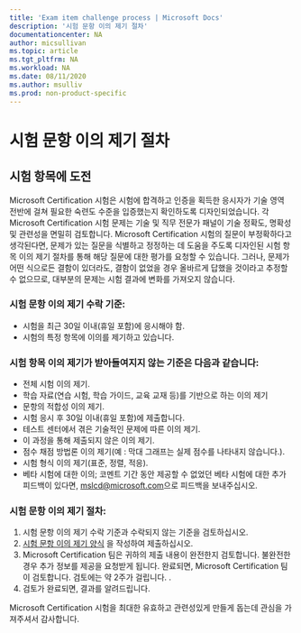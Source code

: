 ```yaml
---
title: 'Exam item challenge process | Microsoft Docs'
description: '시험 문항 이의 제기 절차'
documentationcenter: NA
author: micsullivan
ms.topic: article
ms.tgt_pltfrm: NA
ms.workload: NA
ms.date: 08/11/2020
ms.author: msulliv
ms.prod: non-product-specific
---
```

# 시험 문항 이의 제기 절차

## 시험 항목에 도전

Microsoft Certification 시험은 시험에 합격하고 인증을 획득한 응시자가 기술 영역 전반에 걸쳐 필요한 숙련도 수준을 입증했는지 확인하도록 디자인되었습니다. 각 Microsoft Certification 시험 문제는 기술 및 직무 전문가 패널이 기술 정확도, 명확성 및 관련성을 면밀히 검토합니다. Microsoft Certification 시험의 질문이 부정확하다고 생각된다면, 문제가 있는 질문을 식별하고 정정하는 데 도움을 주도록 디자인된 시험 항목 이의 제기 절차를 통해 해당 질문에 대한 평가를 요청할 수 있습니다. 그러나, 문제가 어떤 식으로든 결함이 있더라도, 결함이 없었을 경우 올바르게 답했을 것이라고 추정할 수 없으므로, 대부분의 문제는 시험 결과에 변화를 가져오지 않습니다.

### 시험 문항 이의 제기 수락 기준:

- 시험을 최근 30일 이내(휴일 포함)에 응시해야 함.
- 시험의 특정 항목에 이의를 제기하고 있습니다.

### 시험 항목 이의 제기가 받아들여지지 않는 기준은 다음과 같습니다:

- 전체 시험 이의 제기.
- 학습 자료(연습 시험, 학습 가이드, 교육 교재 등)를 기반으로 하는 이의 제기
- 문항의 적합성 이의 제기.
- 시험 응시 후 30일 이내(휴일 포함)에 제출합니다.
- 테스트 센터에서 겪은 기술적인 문제에 따른 이의 제기.
- 이 과정을 통해 제출되지 않은 이의 제기.
- 점수 채점 방법론 이의 제기(예 : 막대 그래프는 실제 점수를 나타내지 않습니다.).
- 시험 형식 이의 제기(표준, 정렬, 적응).
- 베타 시험에 대한 이의; 코멘트 기간 동안 제공할 수 없었던 베타 시험에 대한 추가 피드백이 있다면, [mslcd@microsoft.com](mailto:mslcd@microsoft.com)으로 피드백을 보내주십시오. 

### 시험 문항 이의 제기 절차:

1. 시험 문항 이의 제기 수락 기준과 수락되지 않는 기준을 검토하십시오.
2. [시험 문항 이의 제기 양식](https://forms.office.com/Pages/ResponsePage.aspx?id=v4j5cvGGr0GRqy180BHbR9SQgdTBB3hHnpJO6XSRH7RURDkwT0FBRjQ5TVpFMjZXMTUzOElISVdTTS4u) 을 작성하여 제출하십시오.
3. Microsoft Certification 팀은 귀하의 제출 내용이 완전한지 검토합니다. 불완전한 경우 추가 정보를 제공을 요청받게 됩니다. 완료되면, Microsoft Certification 팀이 검토합니다. 검토에는 약 2주가 걸립니다. .
4. 검토가 완료되면, 결과를 알려드립니다. 

Microsoft Certification 시험을 최대한 유효하고 관련성있게 만들게 돕는데 관심을 가져주셔서 감사합니다. 
